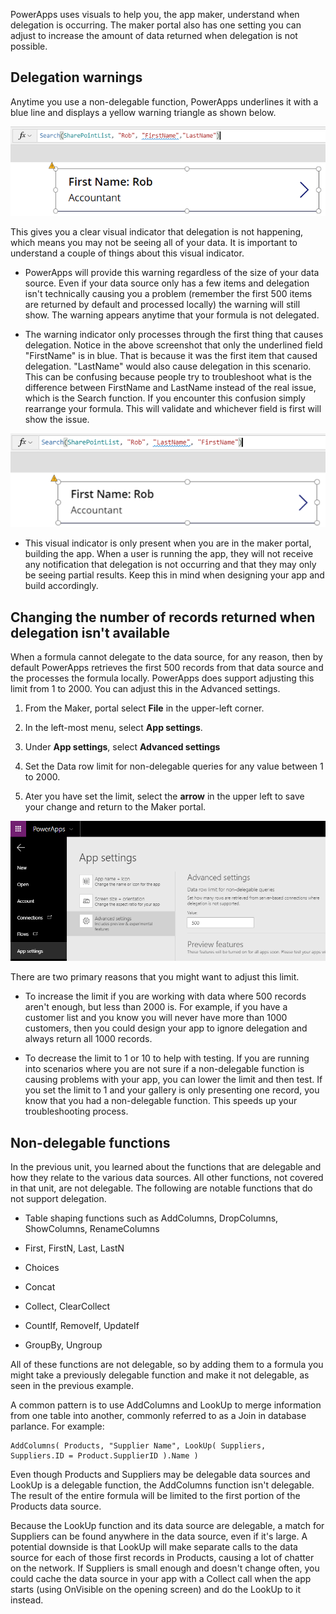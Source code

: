 PowerApps uses visuals to help you, the app maker, understand when
delegation is occurring. The maker portal also has one setting you can
adjust to increase the amount of data returned when delegation is not
possible.

Delegation warnings
-------------------

Anytime you use a non-delegable function, PowerApps underlines it with a
blue line and displays a yellow warning triangle as shown below.

![Delegation Warnings](../media/SNAG-0001.png)

This gives you a clear visual indicator that delegation is not
happening, which means you may not be seeing all of your data. It is
important to understand a couple of things about this visual indicator.

- PowerApps will provide this warning regardless of the size of your
    data source. Even if your data source only has a few items
    and delegation isn't technically causing you a problem (remember the
    first 500 items are returned by default and processed locally) the
    warning will still show. The warning appears anytime that your formula is
    not delegated.

- The warning indicator only processes through the first thing that causes delegation. Notice in the above screenshot that only the underlined field "FirstName" is in blue. That is because it was the first item that caused delegation. "LastName" would also cause delegation in this scenario. This can be confusing because people try to troubleshoot what is the difference between FirstName and LastName instead of the real issue, which is the Search function. If you encounter this confusion simply rearrange your formula. This will validate and whichever field is first will show the issue.

![Warning Indicator](../media/SNAG-0002.png)

- This visual indicator is only present when you are in the maker
    portal, building the app. When a user is running the app, they will
    not receive any notification that delegation is not occurring and
    that they may only be seeing partial results. Keep this in mind when
    designing your app and build accordingly.

Changing the number of records returned when delegation isn't available
-----------------------------------------------------------------------

When a formula cannot delegate to the data source, for any
reason, then by default PowerApps retrieves the first 500 records from
that data source and the processes the formula locally. PowerApps does
support adjusting this limit from 1 to 2000. You can adjust this in the Advanced
settings.

1.  From the Maker, portal select **File** in the upper-left corner.

2.  In the left-most menu, select **App settings**.

3.  Under **App settings**, select **Advanced settings**

4.  Set the Data row limit for non-delegable queries for any value
    between 1 to 2000.

5.  Ater you have set the limit, select the **arrow** in the upper left to
    save your change and return to the Maker portal.

![App Settings](../media/SNAG-0003.png)

There are two primary reasons that you might want to adjust this limit.

- To increase the limit if you are working with data where 500
    records aren't enough, but less than 2000 is. For example, if you
    have a customer list and you know you will never have more than 1000
    customers, then you could design your app to ignore delegation and
    always return all 1000 records.

- To decrease the limit to 1 or 10 to help with testing. If you
    are running into scenarios where you are not sure if a non-delegable
    function is causing problems with your app, you can lower the limit
    and then test. If you set the limit to 1 and your gallery is
    only presenting one record, you know that you had a non-delegable
    function. This speeds up your troubleshooting process.

Non-delegable functions
-----------------------

In the previous unit, you learned about the functions that are delegable and how they relate to the various data sources. All other functions, not covered in that unit, are not delegable. The following are notable functions that do not support delegation.

-   Table shaping functions such as AddColumns, DropColumns,
    ShowColumns, RenameColumns

-   First, FirstN, Last, LastN

-   Choices

-   Concat

-   Collect, ClearCollect

-   CountIf, RemoveIf, UpdateIf

-   GroupBy, Ungroup

All of these functions are not delegable, so by
adding them to a formula you might take a previously delegable function
and make it not delegable, as seen in the previous example.

A common pattern is to use AddColumns and LookUp to merge information
from one table into another, commonly referred to as a Join in database
parlance. For example:

```
AddColumns( Products, "Supplier Name", LookUp( Suppliers,
Suppliers.ID = Product.SupplierID ).Name )
```

Even though Products and Suppliers may be delegable data sources and
LookUp is a delegable function, the AddColumns function isn't
delegable. The result of the entire formula will be limited to the first
portion of the Products data source.

Because the LookUp function and its data source are delegable, a match
for Suppliers can be found anywhere in the data source, even if it\'s
large. A potential downside is that LookUp will make separate calls to
the data source for each of those first records in Products, causing a
lot of chatter on the network. If Suppliers is small enough and doesn't
change often, you could cache the data source in your app with a Collect
call when the app starts (using OnVisible on the opening screen) and do
the LookUp to it instead. 
